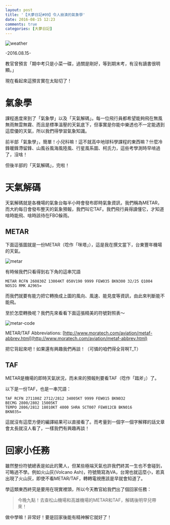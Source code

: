 ```yaml
---
layout: post
title: '【大夢日記#09】令人崩潰的氣象學'
date: 2016-08-15 12:23
comments: true
categories: [大夢日記]
---
```

![weather](https://imgur.com/6reRO3i.jpg)

-2016.08.15-

教官曾預言「期中考只是小菜一碟，過關是剛好，等到期末考，有沒有讀書很明顯。」

現在看起來這預言實在太貼切了！

<!-- more -->

# 氣象學

課程進度來到了「氣象學」以及「天氣解碼」。每一位飛行員都希望能夠飛在無風無雨無雲無霧、而且是標準溫壓的天氣底下，但事實是你能中樂透也不一定能遇到這麼優的天氣，所以我們得學習氣象知識。

前半部「氣象學」，簡單！小兒科嘛！這不就高中地球科學課程的東西嘛？什麼冷鋒暖鋒滯留鋒、山風谷風海風陸風、行星風系圖、柯氏力，這些考學測時早啃過了，沒啥！

但後半部的「天氣解碼」，完啦！

# 天氣解碼

天氣解碼就是各機場的氣象台每半小時會發布即時氣象資訊，我們稱為METAR，而大約每日會發布整天的氣象預報，我們叫它TAF。我們飛行員得讀懂它，才知道啥時能飛、啥時該待在FBO躲雨。

## METAR

下面這張圖就是一份METAR（唸作「咪塔」），這是我在撰文當下，台東豐年機場的天氣。

![metar](https://imgur.com/H1ZBYib.jpg)

有時候我們只看得到右下角的這串咒語

```
METAR RCFN 260830Z 13004KT 050V190 9999 FEW035 BKN300 32/25 Q1004 NOSIG RMK A2965=
```

而我們就要有能力把它轉換成上圖的風向、風速、能見度等資訊，由此來判斷能不能飛。

至於怎麼轉換呢？我們先來看看下面這張精美的符號對照表～

![metar-code](https://imgur.com/CLkDR9E.jpg)

METAR/TAF Abbreviations: [http://www.moratech.com/aviation/metaf-abbrev.html](http://www.moratech.com/aviation/metaf-abbrev.html)

把它背起來吧！如果還有興趣我們再談！（可憐的咱們得全背啊T_T）

## TAF

METAR是機場的即時天氣狀況，而未來的預報則要看TAF（唸作「踏斧」）了。

以下是一份TAF，也是一串咒語：

```
TAF RCFN 271100Z 2712/2812 34005KT 9999 FEW015 BKN032
BECMG 2800/2802 15005KT
TEMPO 2806/2812 18010KT 4000 SHRA SCT007 FEW012CB BKN016
BKN035=
```

這就沒有這麼方便的編譯結果可以直接看了。而考量到一個字一個字解釋的話文章會太長就沒人看了，一樣我們有興趣再談！

# 回家小任務

雖然整份符號總表是如此的驚人，但某些極端天氣也許我們終其一生也不會碰到，可略過不學。例如火山灰(Volcano Ash)，符號簡寫為VA，台灣也就這麼小，若真出現了火山灰，即使不看METAR/TAF，轉轉電視應該是早就會知道了。

學這類東西終究是要用在現實裡頭，所以今天教官給我們出了個回家任務：

> 今晚九點！去查松山機場和高雄機場的METAR和TAF，解碼後明早兒帶來！

做中學嘛！非常好！要是回家後能有精神解它就好了！